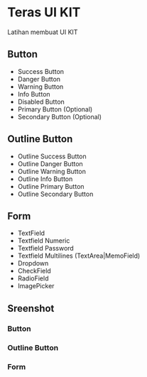 # Teras UI KIT

Latihan membuat UI KIT

## Button
- Success Button
- Danger Button
- Warning Button
- Info Button
- Disabled Button
- Primary Button (Optional)
- Secondary Button (Optional)

## Outline Button
- Outline Success Button
- Outline Danger Button
- Outline Warning Button
- Outline Info Button
- Outline Primary Button
- Outline Secondary Button

## Form
- TextField
- Textfield Numeric
- Textfield Password
- Textfield Multilines (TextArea|MemoField)
- Dropdown
- CheckField
- RadioField
- ImagePicker

## Sreenshot
### Button
### Outline Button
### Form
